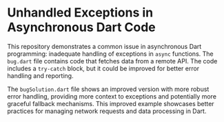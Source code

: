 # Unhandled Exceptions in Asynchronous Dart Code

This repository demonstrates a common issue in asynchronous Dart programming: inadequate handling of exceptions in `async` functions. The `bug.dart` file contains code that fetches data from a remote API. The code includes a `try-catch` block, but it could be improved for better error handling and reporting.

The `bugSolution.dart` file shows an improved version with more robust error handling, providing more context to exceptions and potentially more graceful fallback mechanisms. This improved example showcases better practices for managing network requests and data processing in Dart.